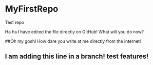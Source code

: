 # MyFirstRepo
Test repo


Ha ha I have edited the file directly on GitHub! What will you do now?

##Oh my gosh! How dare you write at me directly from the internet!
## I am adding this line in a branch! test features!